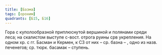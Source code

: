 ```yaml
---
title: [Базма]
tags: [ороним]
quadrants: [Б15, Б16]
---
```


Гора с куполообразной приплюснутой вершиной и полянами среди леса; на скалистом
выступе с-вост. отрога руины срв укрепления. На одном хр. с гг. Басман и Кермен,
к СЗ от них – ср. базна – , одно из назв. печенегов; ср. тюрк. басамак –
ступень.
